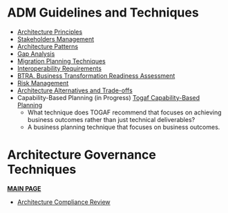 # ADM Guidelines and Techniques

* [Architecture Principles](ADM-Techniques/ADM-Technique-1-Architecture-Principles.md)
* [Stakeholders Management](ADM-Techniques/ADM-Technique-2-Stakeholder-Management.md)
* [Architecture Patterns](ADM-Techniques/ADM-Technique-3-Architecture-Patterns.md)
* [Gap Analysis](ADM-Techniques/ADM-Techniques-4-Gap-Analysis.md)
* [Migration Planning Techniques](ADM-Techniques/ADM-Techniques-5-Migration-Planning-Techniques.md)
* [Interoperability Requirements](ADM-Techniques/ADM-Techniques-6-Interoperability-Requirements.md)
* [BTRA. Business Transformation Readiness Assessment](ADM-Techniques/ADM-Techniques-7-BTRA-Business-Transformation-Readiness-Assessment.md)
* [Risk Management](ADM-Techniques/ADM-Techniques-8-Risk-Management.md)
* [Architecture Alternatives and Trade-offs](ADM-Techniques/ADM-Techniques-9-Architecture-Alternatives-And-Tradeoffs.md)
* Capability-Based Planning (in Progress) [Togaf Capability-Based Planning](https://pubs.opengroup.org/architecture/togaf9-doc/arch/chap28.html)
  - What technique does TOGAF recommend that focuses on achieving business outcomes rather than just technical deliverables?
  - A business planning technique that focuses on business outcomes.


# Architecture Governance Techniques
**[MAIN PAGE](https://github.com/Glareone/AZ-304-305-SA-And-Architecture-Design-In-Depth/blob/main/togaf/Architecture-Governance-Techniques.md)**

* [Architecture Compliance Review](https://github.com/Glareone/AZ-304-305-SA-And-Architecture-Design-In-Depth/blob/main/togaf/Architecture-Governance/Arch-Governance-4-Architecture-Compliance.md)
